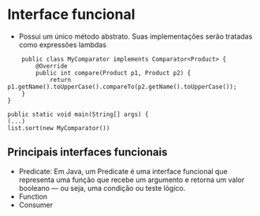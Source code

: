 # Interface funcional
- Possui um único método abstrato. Suas implementações serão tratadas como expressões lambdas
```
    public class MyComparator implements Comparator<Product> {
        @Override
        public int compare(Product p1, Product p2) {
            return p1.getName().toUpperCase().compareTo(p2.getName().toUpperCase());
    }
}
```

```
public static void main(String[] args) {
(...)
list.sort(new MyComparator())
```

## Principais interfaces funcionais
- Predicate: Em Java, um Predicate é uma interface funcional que representa uma função que recebe um argumento e retorna um valor booleano — ou seja, uma condição ou teste lógico.
- Function
- Consumer